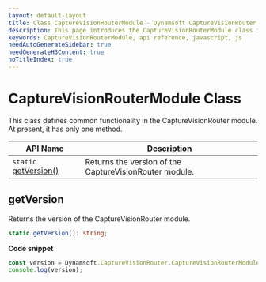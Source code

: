 ```yaml
---
layout: default-layout
title: Class CaptureVisionRouterModule - Dynamsoft CaptureVisionRouter Module JS Edition API Reference
description: This page introduces the CaptureVisionRouterModule class in Dynamsoft CaptureVisionRouter Module JS Edition.
keywords: CaptureVisionRouterModule, api reference, javascript, js
needAutoGenerateSidebar: true
needGenerateH3Content: true
noTitleIndex: true
---
```

<!-- v2.0.30 -- Updated on 12/19/2023-->

# CaptureVisionRouterModule Class

This class defines common functionality in the CaptureVisionRouter module. At present, it has only one method.

| API Name                             | Description                                            |
| ------------------------------------ | ------------------------------------------------------ |
| `static` [getVersion()](#getversion) | Returns the version of the CaptureVisionRouter module. |

## getVersion

Returns the version of the CaptureVisionRouter module.

```typescript
static getVersion(): string;
```

**Code snippet**

```javascript
const version = Dynamsoft.CaptureVisionRouter.CaptureVisionRouterModule.getVersion();
console.log(version);
```